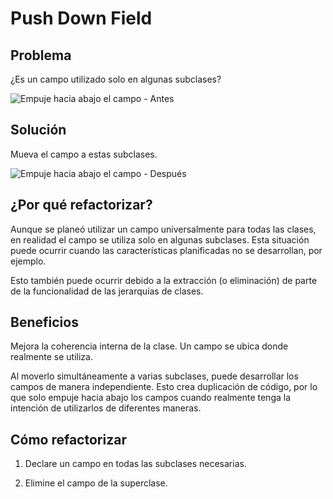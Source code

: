 # Push Down Field 

## Problema
¿Es un campo utilizado solo en algunas subclases?

![Empuje hacia abajo el campo - Antes](https://refactoring.guru/images/refactoring/diagrams/Push%20Down%20Field%20-%20Before.png)

## Solución
Mueva el campo a estas subclases.

![Empuje hacia abajo el campo - Después](https://refactoring.guru/images/refactoring/diagrams/Push%20Down%20Field%20-%20After.png)

## ¿Por qué refactorizar?
Aunque se planeó utilizar un campo universalmente para todas las clases, en realidad el campo se utiliza solo en algunas subclases. Esta situación puede ocurrir cuando las características planificadas no se desarrollan, por ejemplo.

Esto también puede ocurrir debido a la extracción (o eliminación) de parte de la funcionalidad de las jerarquías de clases.

## Beneficios
Mejora la coherencia interna de la clase. Un campo se ubica donde realmente se utiliza.

Al moverlo simultáneamente a varias subclases, puede desarrollar los campos de manera independiente. Esto crea duplicación de código, por lo que solo empuje hacia abajo los campos cuando realmente tenga la intención de utilizarlos de diferentes maneras.

## Cómo refactorizar
1. Declare un campo en todas las subclases necesarias.

2. Elimine el campo de la superclase.